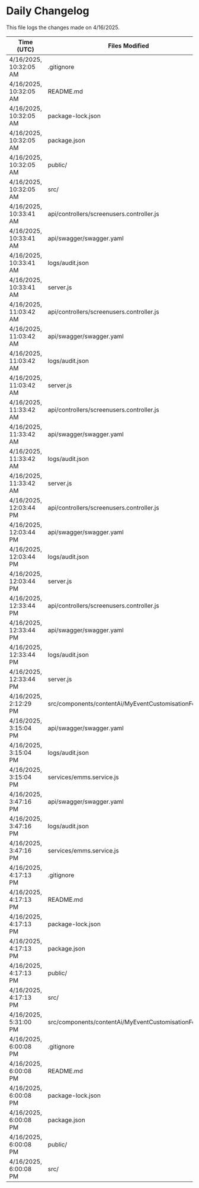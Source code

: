 # Daily Changelog

This file logs the changes made on 4/16/2025.

| Time (UTC)             | Files Modified                    | Changes (Addition/Deletion) |
|------------------------|-----------------------------------|-----------------------------|
| 4/16/2025, 10:32:05 AM | .gitignore | 23 Additions & 0 Deletions |
| 4/16/2025, 10:32:05 AM | README.md | 0 Additions & 0 Deletions |
| 4/16/2025, 10:32:05 AM | package-lock.json | 0 Additions & 0 Deletions |
| 4/16/2025, 10:32:05 AM | package.json | 0 Additions & 0 Deletions |
| 4/16/2025, 10:32:05 AM | public/ | 0 Additions & 0 Deletions |
| 4/16/2025, 10:32:05 AM | src/ | 0 Additions & 0 Deletions |
| 4/16/2025, 10:33:41 AM | api/controllers/screenusers.controller.js | 9 Additions & 9 Deletions|
| 4/16/2025, 10:33:41 AM | api/swagger/swagger.yaml | 4 Additions & 4 Deletions|
| 4/16/2025, 10:33:41 AM | logs/audit.json | 10 Additions & 10 Deletions|
| 4/16/2025, 10:33:41 AM | server.js | 12 Additions & 12 Deletions|
| 4/16/2025, 11:03:42 AM | api/controllers/screenusers.controller.js | 9 Additions & 9 Deletions|
| 4/16/2025, 11:03:42 AM | api/swagger/swagger.yaml | 4 Additions & 4 Deletions|
| 4/16/2025, 11:03:42 AM | logs/audit.json | 10 Additions & 10 Deletions|
| 4/16/2025, 11:03:42 AM | server.js | 12 Additions & 12 Deletions|
| 4/16/2025, 11:33:42 AM | api/controllers/screenusers.controller.js | 9 Additions & 9 Deletions|
| 4/16/2025, 11:33:42 AM | api/swagger/swagger.yaml | 4 Additions & 4 Deletions|
| 4/16/2025, 11:33:42 AM | logs/audit.json | 10 Additions & 10 Deletions|
| 4/16/2025, 11:33:42 AM | server.js | 12 Additions & 12 Deletions|
| 4/16/2025, 12:03:44 PM | api/controllers/screenusers.controller.js | 9 Additions & 9 Deletions|
| 4/16/2025, 12:03:44 PM | api/swagger/swagger.yaml | 4 Additions & 4 Deletions|
| 4/16/2025, 12:03:44 PM | logs/audit.json | 10 Additions & 10 Deletions|
| 4/16/2025, 12:03:44 PM | server.js | 12 Additions & 12 Deletions|
| 4/16/2025, 12:33:44 PM | api/controllers/screenusers.controller.js | 9 Additions & 9 Deletions|
| 4/16/2025, 12:33:44 PM | api/swagger/swagger.yaml | 4 Additions & 4 Deletions|
| 4/16/2025, 12:33:44 PM | logs/audit.json | 10 Additions & 10 Deletions|
| 4/16/2025, 12:33:44 PM | server.js | 12 Additions & 12 Deletions|
| 4/16/2025, 2:12:29 PM | src/components/contentAi/MyEventCustomisationForm.js | 1 Additions & 1 Deletions|
| 4/16/2025, 3:15:04 PM | api/swagger/swagger.yaml | 2 Additions & 2 Deletions|
| 4/16/2025, 3:15:04 PM | logs/audit.json | 15 Additions & 15 Deletions|
| 4/16/2025, 3:15:04 PM | services/emms.service.js | 1 Additions & 0 Deletions|
| 4/16/2025, 3:47:16 PM | api/swagger/swagger.yaml | 2 Additions & 2 Deletions|
| 4/16/2025, 3:47:16 PM | logs/audit.json | 15 Additions & 15 Deletions|
| 4/16/2025, 3:47:16 PM | services/emms.service.js | 1 Additions & 0 Deletions|
| 4/16/2025, 4:17:13 PM | .gitignore | 23 Additions & 0 Deletions|
| 4/16/2025, 4:17:13 PM | README.md | 0 Additions & 0 Deletions|
| 4/16/2025, 4:17:13 PM | package-lock.json | 0 Additions & 0 Deletions|
| 4/16/2025, 4:17:13 PM | package.json | 0 Additions & 0 Deletions|
| 4/16/2025, 4:17:13 PM | public/ | 0 Additions & 0 Deletions|
| 4/16/2025, 4:17:13 PM | src/ | 0 Additions & 0 Deletions|
| 4/16/2025, 5:31:00 PM | src/components/contentAi/MyEventCustomisationForm.js | 1 Additions & 1 Deletions|
| 4/16/2025, 6:00:08 PM | .gitignore | 23 Additions & 0 Deletions|
| 4/16/2025, 6:00:08 PM | README.md | 0 Additions & 0 Deletions|
| 4/16/2025, 6:00:08 PM | package-lock.json | 0 Additions & 0 Deletions|
| 4/16/2025, 6:00:08 PM | package.json | 0 Additions & 0 Deletions|
| 4/16/2025, 6:00:08 PM | public/ | 0 Additions & 0 Deletions|
| 4/16/2025, 6:00:08 PM | src/ | 0 Additions & 0 Deletions|
